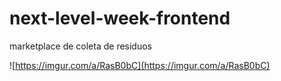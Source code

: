 # next-level-week-frontend
marketplace de coleta de residuos

![https://imgur.com/a/RasB0bC](https://imgur.com/a/RasB0bC)
